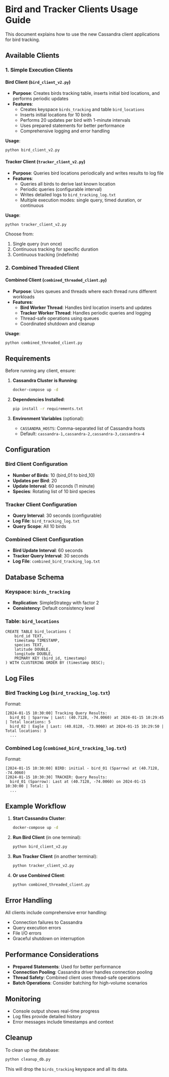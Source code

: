 # Bird and Tracker Clients Usage Guide

This document explains how to use the new Cassandra client applications for bird tracking.

## Available Clients

### 1. Simple Execution Clients

#### Bird Client (`bird_client_v2.py`)
- **Purpose**: Creates birds tracking table, inserts initial bird locations, and performs periodic updates
- **Features**:
  - Creates keyspace `birds_tracking` and table `bird_locations`
  - Inserts initial locations for 10 birds
  - Performs 20 updates per bird with 1-minute intervals
  - Uses prepared statements for better performance
  - Comprehensive logging and error handling

**Usage**:
```bash
python bird_client_v2.py
```

#### Tracker Client (`tracker_client_v2.py`)
- **Purpose**: Queries bird locations periodically and writes results to log file
- **Features**:
  - Queries all birds to derive last known location
  - Periodic queries (configurable interval)
  - Writes detailed logs to `bird_tracking_log.txt`
  - Multiple execution modes: single query, timed duration, or continuous

**Usage**:
```bash
python tracker_client_v2.py
```

Choose from:
1. Single query (run once)
2. Continuous tracking for specific duration
3. Continuous tracking (indefinite)

### 2. Combined Threaded Client

#### Combined Client (`combined_threaded_client.py`)
- **Purpose**: Uses queues and threads where each thread runs different workloads
- **Features**:
  - **Bird Worker Thread**: Handles bird location inserts and updates
  - **Tracker Worker Thread**: Handles periodic queries and logging
  - Thread-safe operations using queues
  - Coordinated shutdown and cleanup

**Usage**:
```bash
python combined_threaded_client.py
```

## Requirements

Before running any client, ensure:

1. **Cassandra Cluster is Running**:
   ```bash
   docker-compose up -d
   ```

2. **Dependencies Installed**:
   ```bash
   pip install -r requirements.txt
   ```

3. **Environment Variables** (optional):
   - `CASSANDRA_HOSTS`: Comma-separated list of Cassandra hosts
   - Default: `cassandra-1,cassandra-2,cassandra-3,cassandra-4`

## Configuration

### Bird Client Configuration
- **Number of Birds**: 10 (bird_01 to bird_10)
- **Updates per Bird**: 20
- **Update Interval**: 60 seconds (1 minute)
- **Species**: Rotating list of 10 bird species

### Tracker Client Configuration
- **Query Interval**: 30 seconds (configurable)
- **Log File**: `bird_tracking_log.txt`
- **Query Scope**: All 10 birds

### Combined Client Configuration
- **Bird Update Interval**: 60 seconds
- **Tracker Query Interval**: 30 seconds
- **Log File**: `combined_bird_tracking_log.txt`

## Database Schema

### Keyspace: `birds_tracking`
- **Replication**: SimpleStrategy with factor 2
- **Consistency**: Default consistency level

### Table: `bird_locations`
```cql
CREATE TABLE bird_locations (
    bird_id TEXT,
    timestamp TIMESTAMP,
    species TEXT,
    latitude DOUBLE,
    longitude DOUBLE,
    PRIMARY KEY (bird_id, timestamp)
) WITH CLUSTERING ORDER BY (timestamp DESC);
```

## Log Files

### Bird Tracking Log (`bird_tracking_log.txt`)
Format:
```
[2024-01-15 10:30:00] Tracking Query Results:
  bird_01 | Sparrow | Last: (40.7128, -74.0060) at 2024-01-15 10:29:45 | Total locations: 5
  bird_02 | Eagle | Last: (40.8128, -73.9060) at 2024-01-15 10:29:50 | Total locations: 3
  ...
```

### Combined Log (`combined_bird_tracking_log.txt`)
Format:
```
[2024-01-15 10:30:00] BIRD: initial - bird_01 (Sparrow) at (40.7128, -74.0060)
[2024-01-15 10:30:30] TRACKER: Query Results:
  bird_01 (Sparrow): Last at (40.7128, -74.0060) on 2024-01-15 10:30:00 | Total: 1
  ...
```

## Example Workflow

1. **Start Cassandra Cluster**:
   ```bash
   docker-compose up -d
   ```

2. **Run Bird Client** (in one terminal):
   ```bash
   python bird_client_v2.py
   ```

3. **Run Tracker Client** (in another terminal):
   ```bash
   python tracker_client_v2.py
   ```

4. **Or use Combined Client**:
   ```bash
   python combined_threaded_client.py
   ```

## Error Handling

All clients include comprehensive error handling:
- Connection failures to Cassandra
- Query execution errors
- File I/O errors
- Graceful shutdown on interruption

## Performance Considerations

- **Prepared Statements**: Used for better performance
- **Connection Pooling**: Cassandra driver handles connection pooling
- **Thread Safety**: Combined client uses thread-safe operations
- **Batch Operations**: Consider batching for high-volume scenarios

## Monitoring

- Console output shows real-time progress
- Log files provide detailed history
- Error messages include timestamps and context

## Cleanup

To clean up the database:
```bash
python cleanup_db.py
```

This will drop the `birds_tracking` keyspace and all its data. 